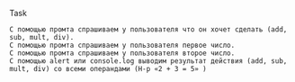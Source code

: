 Task 


    C помощью промта спрашиваем у пользователя что он хочет сделать (add, sub, mult, div).
    C помощью промта спрашиваем у пользователя первое число.
    C помощью промта спрашиваем у пользователя второе число.
    С помощью alert или console.log выводим результат действия (add, sub, mult, div) со всеми операндами (Н-р «2 + 3 = 5» )



